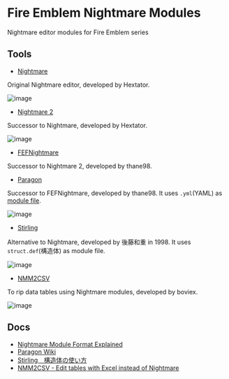 # Fire Emblem Nightmare Modules
Nightmare editor modules for Fire Emblem series

## Tools
- [Nightmare](https://www.romhacking.net/utilities/1307/)

Original Nightmare editor, developed by Hextator.

![image](https://user-images.githubusercontent.com/8841957/186288671-ad238396-dc79-4a06-9e20-4d229d146f01.png)

- [Nightmare 2](https://www.romhacking.net/utilities/610/)

Successor to Nightmare, developed by Hextator.

![image](https://user-images.githubusercontent.com/8841957/186292283-fdcf8f47-7a80-4722-a7a0-65b605c59e8d.png)

- [FEFNightmare](https://github.com/thane98/FEFEditor)

Successor to Nightmare 2, developed by thane98.

- [Paragon](https://github.com/thane98/paragon)

Successor to FEFNightmare, developed by thane98. It uses `.yml`(YAML) as [module file](https://github.com/thane98/paragon/tree/main/Data).

![image](https://user-images.githubusercontent.com/8841957/186295265-0f0f7edc-3938-494c-90b5-0f22de266bdc.png)

- [Stirling](https://web.archive.org/web/20001216014300if_/http://www2c.airnet.ne.jp/dds2/software.html)

Alternative to Nightmare, developed by 後藤和重 in 1998. It uses `struct.def`(構造体) as module file.

![image](https://user-images.githubusercontent.com/8841957/186296614-2ffb6c83-f850-4eff-a218-0541e6039abf.png)

- [NMM2CSV](https://github.com/FireEmblemUniverse/NMM2CSV)

To rip data tables using Nightmare modules, developed by boviex.

![image](https://user-images.githubusercontent.com/8841957/186296774-68ff8eea-84b5-4f04-b589-f3a504989817.png)

## Docs
- [Nightmare Module Format Explained](https://feuniverse.us/t/nightmare-module-format-explained/267)
- [Paragon Wiki](https://github.com/thane98/paragon/wiki)
- [Stirling　構造体の使い方](https://ameblo.jp/kaizouburoguzz/entry-11956310287.html)
- [NMM2CSV - Edit tables with Excel instead of Nightmare](https://feuniverse.us/t/nmm2csv-edit-tables-with-excel-instead-of-nightmare-updated-to-v1-0/1748)

